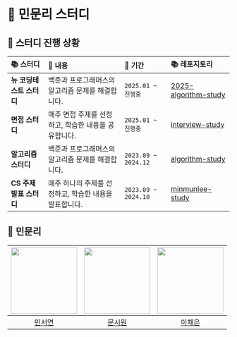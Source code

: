 # 👋 민문리 스터디

## 📃 스터디 진행 상황
📚 스터디 | 📖 내용 | 📅 기간 | 📚 레포지토리
:----- | :----- | :----- | :-----
**뉴 코딩테스트 스터디** | 백준과 프로그래머스의 알고리즘 문제를 해결합니다. | `2025.01 ~ 진행중` | [2025-algorithm-study](https://github.com/minmunlee/2025-algorithm-study) 
**면접 스터디** | 매주 면접 주제를 선정하고, 학습한 내용을 공유합니다.  | `2025.01 ~ 진행중` | [interview-study](https://github.com/minmunlee/interview-study)
**알고리즘 스터디** | 백준과 프로그래머스의 알고리즘 문제를 해결합니다. | `2023.09 ~ 2024.12` | [algorithm-study](https://github.com/minmunlee/algorithm-study)
**CS 주제 발표 스터디** | 매주 하나의 주제를 선정하고, 학습한 내용을 발표합니다. | `2023.09 ~ 2024.10` | [minmunlee-study](https://github.com/minmunlee/minmunlee-study)



## 🤝 민문리
|<img width=150 src="https://avatars.githubusercontent.com/u/126096318?v=4" />|<img width=150 src="https://avatars.githubusercontent.com/u/105481797?v=4" />|<img width=150 src="https://avatars.githubusercontent.com/u/109871579?v=4" />|
|:----:|:----:|:----:|
| [민서연](https://github.com/gitseoyeon) | [문시원](https://github.com/muncool39) | [이채은](https://github.com/ChaeAg) |


<!--

**Here are some ideas to get you started:**

🙋‍♀️ A short introduction - what is your organization all about?
🌈 Contribution guidelines - how can the community get involved?
👩‍💻 Useful resources - where can the community find your docs? Is there anything else the community should know?
🍿 Fun facts - what does your team eat for breakfast?
🧙 Remember, you can do mighty things with the power of [Markdown](https://docs.github.com/github/writing-on-github/getting-started-with-writing-and-formatting-on-github/basic-writing-and-formatting-syntax)
-->
